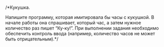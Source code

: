 /*Кукушка.

Напишите программу, которая имитировала бы часы с кукушкой. В начале работы она спрашивает, который час, 
а затем нужное количество раз пишет “Ку-ку!”. При выполнении задания необходимо обеспечить контроль ввода 
(например, количество часов не может быть отрицательным).*/